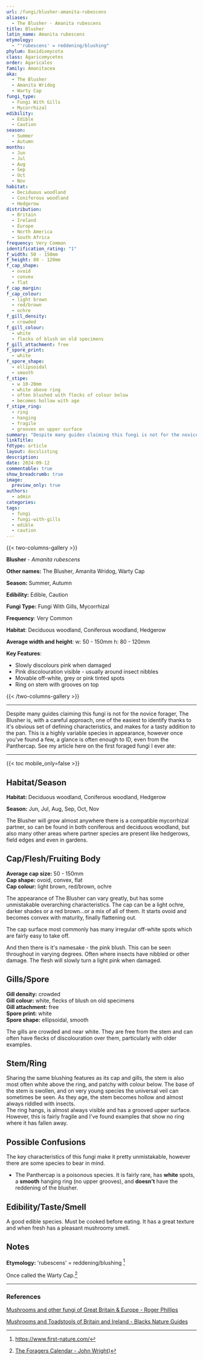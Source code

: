 ```yaml
---
url: /fungi/blusher-amanita-rubescens
aliases:
  - The Blusher - Amanita rubescens
title: Blusher
latin_name: Amanita rubescens
etymology:
  - "'rubescens' = reddening/blushing"
phylum: Basidiomycota
class: Agaricomycetes
order: Agaricales
family: Amanitacea
aka:
  - The Blusher
  - Amanita Wridog
  - Warty Cap
fungi_type:
  - Fungi With Gills
  - Mycorrhizal
edibility:
  - Edible
  - Caution
season:
  - Summer
  - Autumn
months:
  - Jun
  - Jul
  - Aug
  - Sep
  - Oct
  - Nov
habitat:
  - Deciduous woodland
  - Coniferous woodland
  - Hedgerow
distribution:
  - Britain
  - Ireland
  - Europe
  - North America
  - South Africa
frequency: Very Common
identification_rating: "1"
f_width: 50 - 150mm
f_height: 80 - 120mm
f_cap_shape:
  - ovoid
  - convex
  - flat
f_cap_margin: 
f_cap_colour:
  - light brown
  - red/brown
  - ochre
f_gill_density:
  - crowded
f_gill_colour:
  - white
  - flecks of blush on old specimens
f_gill_attachment: free
f_spore_print:
  - white
f_spore_shape:
  - ellipsoidal
  - smooth
f_stipe:
  - w 10-20mm
  - white above ring
  - often blushed with flecks of colour below
  - becomes hollow with age
f_stipe_ring:
  - ring
  - hanging
  - fragile
  - grooves on upper surface
summary: "Despite many guides claiming this fungi is not for the novice forager, The Blusher is, with a careful approach, one of the easiest to identify thanks to it's obvious set of defining characteristics, and makes for a tasty addition to the pan. This is a highly variable species in appearance, however once you've found a few, a glance is often enough to ID, even from the Panthercap. See my article here on the first foraged fungi I ever ate:"
linkTitle: 
fdtype: article
layout: docslisting
description: 
date: 2024-09-12
commentable: true
show_breadcrumb: true
image:
  preview_only: true
authors:
  - admin
categories: 
tags:
  - fungi
  - fungi-with-gills
  - edible
  - caution
---
```


{{< two-columns-gallery >}}

**Blusher** - _Amanita rubescens_

**Other names:** The Blusher, Amanita Wridog, Warty Cap

**Season:** Summer, Autumn

**Edibility:** Edible, Caution

**Fungi Type:** Fungi With Gills, Mycorrhizal

**Frequency**: Very Common

**Habitat**: Deciduous woodland, Coniferous woodland, Hedgerow

**Average width and height**: w: 50 - 150mm h: 80 - 120mm

**Key Features**:

- Slowly discolours pink when damaged
- Pink discolouration visible - usually around insect nibbles
- Movable off-white, grey or pink tinted spots
- Ring on stem with grooves on top

{{< /two-columns-gallery >}}

---

Despite many guides claiming this fungi is not for the novice forager, The Blusher is, with a careful approach, one of the easiest to identify thanks to it's obvious set of defining characteristics, and makes for a tasty addition to the pan. This is a highly variable species in appearance, however once you've found a few, a glance is often enough to ID, even from the Panthercap. See my article here on the first foraged fungi I ever ate:

---

{{< toc mobile_only=false >}}

## Habitat/Season

**Habitat:** Deciduous woodland, Coniferous woodland, Hedgerow

**Season:** Jun, Jul, Aug, Sep, Oct, Nov

The Blusher will grow almost anywhere there is a compatible mycorrhizal partner, so can be found in both coniferous and deciduous woodland, but also many other areas where partner species are present like hedgerows, field edges and even in gardens.

## Cap/Flesh/Fruiting Body

**Average cap size:** 50 - 150mm  
**Cap shape:** ovoid, convex, flat  
**Cap colour:** light brown, red/brown, ochre  

The appearance of The Blusher can vary greatly, but has some unmistakable overarching characteristics. The cap can be a light ochre, darker shades or a red brown...or a mix of all of them. It starts ovoid and becomes convex with maturity, finally flattening out.

The cap surface most commonly has many irregular off-white spots which are fairly easy to take off.

And then there is it's namesake - the pink blush. This can be seen throughout in varying degrees. Often where insects have nibbled or other damage. The flesh will slowly turn a light pink when damaged.

## Gills/Spore

**Gill density:** crowded  
**Gill colour:** white, flecks of blush on old specimens  
**Gill attachment:** free  
**Spore print:** white  
**Spore shape:** ellipsoidal, smooth

The gills are crowded and near white. They are free from the stem and can often have flecks of discolouration over them, particularly with older examples.

## Stem/Ring

Sharing the same blushing features as its cap and gills, the stem is also most often white above the ring, and patchy with colour below. The base of the stem is swollen, and on very young species the universal veil can sometimes be seen. As they age, the stem becomes hollow and almost always riddled with insects.  
The ring hangs, is almost always visible and has a grooved upper surface. However, this is fairly fragile and I've found examples that show no ring where it has fallen away.

## Possible Confusions

The key characteristics of this fungi make it pretty unmistakable, however there are some species to bear in mind.

- The Panthercap is a poisonous species. It is fairly rare, has **white** spots, a **smooth** hanging ring (no upper grooves), and **doesn't** have the reddening of the blusher.

## Edibility/Taste/Smell

A good edible species. Must be cooked before eating. It has a great texture and when fresh has a pleasant mushroomy smell.

## Notes

**Etymology:** 'rubescens' = reddening/blushing [^1]

Once called the Warty Cap.[^2]


---
### References

[Mushrooms and other fungi of Great Britain & Europe - Roger Phillips](https://foragersdiary.com/resources/bookshelf/mushrooms-and-other-fungi-of-great-britain-&-europe-roger-phillips/)

[Mushrooms and Toadstools of Britain and Ireland - Blacks Nature Guides](https://foragersdiary.com/resources/bookshelf/mushrooms-and-toadstools-of-britain-and-ireland-blacks-nature-guides/)


[^1]: https://www.first-nature.com/
[^2]: [The Foragers Calendar - John Wright](https://foragersdiary.com/resources/bookshelf/the-foragers-calendar-john-wright/))